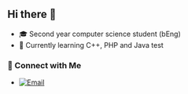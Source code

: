 ##  Hi there 👋
- 🎓 Second year computer science student (bEng)
- 🌱 Currently learning C++, PHP and Java test

### 🤝 Connect with Me
- [![Email](https://img.shields.io/badge/-Email-red?style=flat&logo=gmail&logoColor=white)](mailto:iatkinson18@outlook.com)




